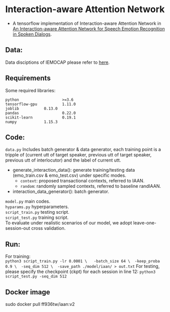 # Interaction-aware Attention Network
+ A tensorflow implementation of Interaction-aware Attention Network in [An Interaction-aware Attention Network for Speech Emotion Recognition in Spoken Dialogs](https://ieeexplore.ieee.org/document/8683293/references#references).

## Data:
Data disciptions of IEMOCAP please refer to [here](https://sail.usc.edu/iemocap/).

## Requirements
Some required libraries:
```
python                   >=3.6   
tensorflow-gpu           1.11.0
joblib   		 0.13.0
pandas                   0.22.0
scikit-learn             0.19.1
numpy			 1.15.3
```
## Code:
`data.py` 
Includes batch generator & data generator, each training point is a tripple of (current utt of target speaker, previous utt of target speaker, previous utt of interlocutor) and the label of current utt.
+ generate_interaction_data(): generate training/testing data (emo_train.csv & emo_test.csv) under specific modes.
    + `context`: proposed transactional contexts, referred to IAAN.
    + `random`: randomly sampled contexts, referred to baseline randIAAN.
+ interaction_data_generator(): batch generator.

`model.py`          main codes.  
`hyparams.py`       hyperparameters.  
`script_train.py`   testing script.  
`script_test.py`    training script.  
To evaluate under realistic scenarios of our model, we adopt leave-one-session-out cross validation.

## Run:
For training:  
`python3 script_train.py -lr 0.0001 \  
                         -batch_size 64 \ 
                         -keep_proba 0.9 \ 
                         -seq_dim 512 \ 
                         -save_path ./model/iaan/ > out.txt` 
For testing, please specify the checkpoint (ckpt) for each session in line 12: 
`python3 script_test.py -seq_dim 512` 

## Docker image
sudo docker pull ff936tw/iaan:v2
